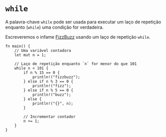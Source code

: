 # `while`

A palavra-chave `while` pode ser usada para executar um laço de repetição enquanto (`while`) uma condição for verdadeira.

Escreveremos o infame [FizzBuzz][fizzbuzz] usando um laço de repetição `while`.

```rust,editable
fn main() {
    // Uma variável contadora
    let mut n = 1;

    // Laço de repetição enquanto `n` for menor do que 101 
    while n < 101 {
        if n % 15 == 0 {
            println!("fizzbuzz");
        } else if n % 3 == 0 {
            println!("fizz");
        } else if n % 5 == 0 {
            println!("buzz");
        } else {
            println!("{}", n);
        }

        // Incrementar contador
        n += 1;
    }
}
```

[fizzbuzz]: https://en.wikipedia.org/wiki/Fizz_buzz
